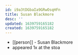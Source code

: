```yaml
---
id: i9a3tDGbaIa9GRwOsqHFn
title: Susan Blackmore
desc: ''
updated: 1639759165182
created: 1639759165182
---
```



- [[person]] - Susan Blackmore
- appeared 1x at the stoa
